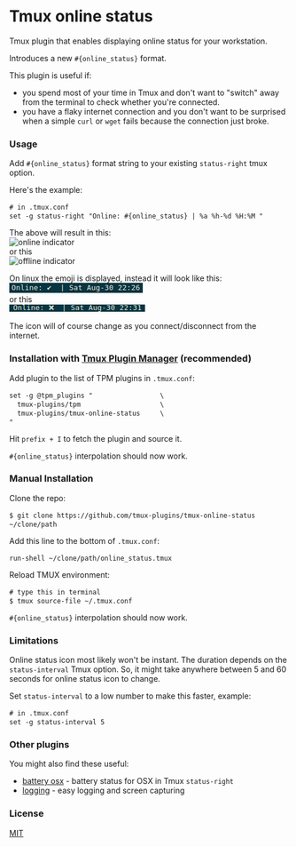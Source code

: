 # Tmux online status

Tmux plugin that enables displaying online status for your workstation.

Introduces a new `#{online_status}` format.

This plugin is useful if:
- you spend most of your time in Tmux and don't want to "switch" away from
  the terminal to check whether you're connected.
- you have a flaky internet connection and you don't want to be surprised
  when a simple `curl` or `wget` fails because the connection just broke.

### Usage

Add `#{online_status}` format string to your existing `status-right` tmux
option.

Here's the example:

    # in .tmux.conf
    set -g status-right "Online: #{online_status} | %a %h-%d %H:%M "

The above will result in this:<br/>
![online indicator](/screenshots/online_indicator.png)<br/>
or this<br/>
![offline indicator](/screenshots/offline_indicator.png)<br/>

On linux the emoji is displayed, instead it will look like this:<br/>
![online indicator](/screenshots/online_indicator_linux.png)<br/>
or this<br/>
![offline indicator](/screenshots/offline_indicator_linux.png)<br/>

The icon will of course change as you connect/disconnect from the internet.

### Installation with [Tmux Plugin Manager](https://github.com/tmux-plugins/tpm) (recommended)

Add plugin to the list of TPM plugins in `.tmux.conf`:

    set -g @tpm_plugins "                 \
      tmux-plugins/tpm                    \
      tmux-plugins/tmux-online-status     \
    "

Hit `prefix + I` to fetch the plugin and source it.

`#{online_status}` interpolation should now work.

### Manual Installation

Clone the repo:

    $ git clone https://github.com/tmux-plugins/tmux-online-status ~/clone/path

Add this line to the bottom of `.tmux.conf`:

    run-shell ~/clone/path/online_status.tmux

Reload TMUX environment:

    # type this in terminal
    $ tmux source-file ~/.tmux.conf

`#{online_status}` interpolation should now work.

### Limitations

Online status icon most likely won't be instant. The duration depends on the
`status-interval` Tmux option. So, it might take anywhere between 5 and 60
seconds for online status icon to change.

Set `status-interval` to a low number to make this faster, example:

    # in .tmux.conf
    set -g status-interval 5

### Other plugins

You might also find these useful:

- [battery osx](https://github.com/tmux-plugins/tmux-battery-osx) - battery status
  for OSX in Tmux `status-right`
- [logging](https://github.com/tmux-plugins/tmux-logging) - easy logging and
  screen capturing

### License

[MIT](LICENSE.md)
